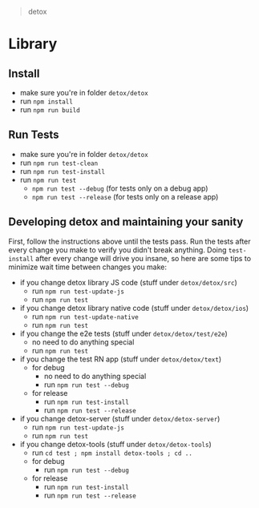 > detox

# Library

## Install

* make sure you're in folder `detox/detox`
* run `npm install`
* run `npm run build`

## Run Tests

* make sure you're in folder `detox/detox`
* run `npm run test-clean`
* run `npm run test-install`
* run `npm run test`
  * `npm run test --debug` (for tests only on a debug app)
  * `npm run test --release` (for tests only on a release app)

## Developing detox and maintaining your sanity

First, follow the instructions above until the tests pass. Run the tests after every change you make to verify you didn't break anything. Doing `test-install` after every change will drive you insane, so here are some tips to minimize wait time between changes you make:

 * if you change detox library JS code (stuff under `detox/detox/src`)
   * run `npm run test-update-js`
   * run `npm run test`
 * if you change detox library native code (stuff under `detox/detox/ios`)
   * run `npm run test-update-native`
   * run `npm run test`
 * if you change the e2e tests (stuff under `detox/detox/test/e2e`)
   * no need to do anything special
   * run `npm run test`
 * if you change the test RN app (stuff under `detox/detox/text`)
   * for debug
     * no need to do anything special
     * run `npm run test --debug`
   * for release
     * run `npm run test-install`
     * run `npm run test --release`
 * if you change detox-server (stuff under `detox/detox-server`)
   * run `npm run test-update-js`
   * run `npm run test`
 * if you change detox-tools (stuff under `detox/detox-tools`)
   * run `cd test ; npm install detox-tools ; cd ..`
   * for debug
     * run `npm run test --debug`
   * for release
     * run `npm run test-install`
     * run `npm run test --release`
